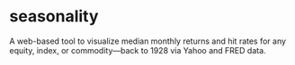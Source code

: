# seasonality
A web-based tool to visualize median monthly returns and hit rates for any equity, index, or commodity—back to 1928 via Yahoo and FRED data.
